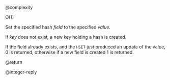 @complexity

O(1)


Set the specified hash _field_ to the specified _value_.

If _key_ does not exist, a new key holding a hash is created.

If the field already exists, and the `HSET` just produced an update of the
value, 0 is returned, otherwise if a new field is created 1 is returned.

@return

@integer-reply
